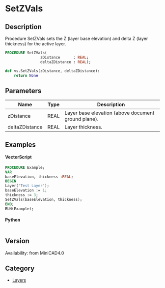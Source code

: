# SetZVals

## Description
Procedure SetZVals sets the Z (layer base elevation) and delta Z (layer thickness) for the active layer.

```pascal
PROCEDURE SetZVals(
				zDistance      : REAL;
				deltaZDistance : REAL);
```

```python
def vs.SetZVals(zDistance, deltaZDistance):
    return None
```

## Parameters
|Name|Type|Description|
|---|---|---|
|zDistance|REAL|Layer base elevation (above document ground plane).|
|deltaZDistance|REAL|Layer thickness.|

## Examples
#### VectorScript ####
```pascal
PROCEDURE Example;
VAR
baseElevation, thickness :REAL;
BEGIN
Layer('Test Layer');
baseElevation := 1;
thickness := 3;
SetZVals(baseElevation, thickness);
END;
RUN(Example);
```
#### Python ####
```python

```

## Version
Availability: from MiniCAD4.0

## Category
* [Layers](../Categories/Layers.md)
